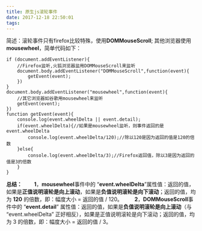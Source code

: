 ```yaml
---
title: 原生js滚轮事件
date: 2017-12-18 22:50:01
tags:
---
```

简述：滚轮事件只有firefox比较特殊，使用**DOMMouseScroll**; 其他浏览器使用**mousewheel**，简单代码如下：  
```
if (document.addEventListener){
	//Firefox监听,火狐浏览器监用DOMMouseScroll来监听			
	document.body.addEventListener("DOMMouseScroll",function(event){
		getEvent(event);
	})
}
document.body.addEventListener("mousewheel",function(event){
	//其它浏览器如谷歌用mousewheel来监听
	getEvent(event);
})
function getEvent(event){
	console.log(event.wheelDelta || event.detail);
	if(event.wheelDelta){//如果是mousewheel监听，则事件返回的是event.wheelDelta
		console.log(event.wheelDelta/120);//除以120是因为返回的值是120的倍数
	}else{
		console.log(event.wheelDelta/3);//Firefox返回值，除以3是因为返回的值是3的倍数
	}
}
```
**总结：**
&emsp;&emsp;**1**，**mousewheel**事件中的 “**event.wheelDelta**”属性值：返回的值，如果是**正值说明滚轮是向上滚动**，如果是**负值说明滚轮是向下滚动**；返回的值，均为 **120** 的倍数，即：幅度大小 = 返回的值 / 120。
&emsp;&emsp;**2**，**DOMMouseScroll**事件中的 “**event.detail**” 属性值：返回的值，如果是**负值说明滚轮是向上滚动**（与 “event.wheelDelta” 正好相反），如果是正值说明滚轮是向下滚动；返回的值，均为 3 的倍数，即：幅度大小 = 返回的值 / 3。
